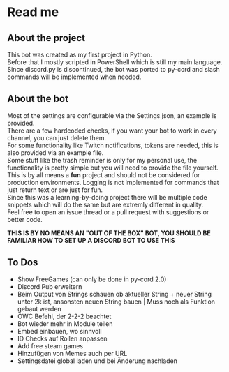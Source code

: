 # Read me #

## About the project ## 

This bot was created as my first project in Python.  
Before that I mostly scripted in PowerShell which is still my main language.  
Since discord.py is discontinued, the bot was ported to py-cord and slash commands will be implemented when needed.  

## About the bot ## 

Most of the settings are configurable via the Settings.json, an example is provided.  
There are a few hardcoded checks, if you want your bot to work in every channel, you can just delete them.  
For some functionality like Twitch notifications, tokens are needed, this is also provided via an example file.  
Some stuff like the trash reminder is only for my personal use, the functionality is pretty simple but you will need to provide the file yourself.  
This is by all means a **fun** project and should not be considered for production environments.
Logging is not implemented for commands that just return text or are just for fun.  
Since this was a learning-by-doing project there will be multiple code snippets which will do the same but are extremly different in quality.  
Feel free to open an issue thread or a pull request with suggestions or better code.

**THIS IS BY NO MEANS AN "OUT OF THE BOX" BOT, YOU SHOULD BE FAMILIAR HOW TO SET UP A DISCORD BOT TO USE THIS**  

## To Dos ## 

+ Show FreeGames (can only be done in py-cord 2.0)
+ Discord Pub erweitern
+ Beim Output von Strings schauen ob aktueller String + neuer String unter 2k ist, ansonsten neuen String bauen | Muss noch als Funktion gebaut werden
+ OWC Befehl, der 2-2-2 beachtet
+ Bot wieder mehr in Module teilen
+ Embed einbauen, wo sinnvoll
+ ID Checks auf Rollen anpassen 
+ Add free steam games
+ Hinzufügen von Memes auch per URL
+ Settingsdatei global laden und bei Änderung nachladen


